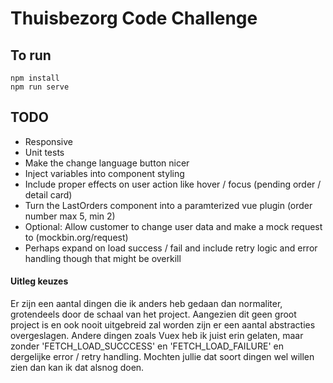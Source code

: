# Thuisbezorg Code Challenge

## To run

```
npm install
npm run serve
```

## TODO

- Responsive
- Unit tests
- Make the change language button nicer
- Inject variables into component styling
- Include proper effects on user action like hover / focus (pending order / detail card)
- Turn the LastOrders component into a paramterized vue plugin (order number max 5, min 2)
- Optional: Allow customer to change user data and make a mock request to (mockbin.org/request)
- Perhaps expand on load success / fail and include retry logic and error handling though that might be overkill

#### Uitleg keuzes

Er zijn een aantal dingen die ik anders heb gedaan dan normaliter, grotendeels door de schaal van het project.
Aangezien dit geen groot project is en ook nooit uitgebreid zal worden zijn er een aantal abstracties overgeslagen.
Andere dingen zoals Vuex heb ik juist erin gelaten, maar zonder 'FETCH_LOAD_SUCCCESS' en 'FETCH_LOAD_FAILURE' en dergelijke error / retry handling.
Mochten jullie dat soort dingen wel willen zien dan kan ik dat alsnog doen.

